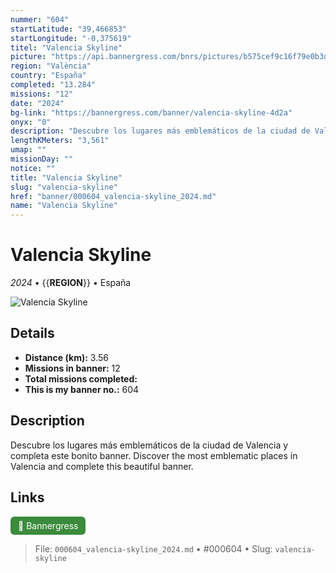 ```yaml
---
nummer: "604"
startLatitude: "39,466853"
startLongitude: "-0,375619"
titel: "Valencia Skyline"
picture: "https://api.bannergress.com/bnrs/pictures/b575cef9c16f79e0b3d1fcb32ac87cf0"
region: "València"
country: "España"
completed: "13.284"
missions: "12"
date: "2024"
bg-link: "https://bannergress.com/banner/valencia-skyline-4d2a"
onyx: "0"
description: "Descubre los lugares más emblemáticos de la ciudad de Valencia y completa este bonito banner.\nDiscover the most emblematic places in Valencia and complete this beautiful banner."
lengthKMeters: "3,561"
umap: ""
missionDay: ""
notice: ""
title: "Valencia Skyline"
slug: "valencia-skyline"
href: "banner/000604_valencia-skyline_2024.md"
name: "Valencia Skyline"
---
```

# Valencia Skyline

*2024* • {{__REGION__}} • España

![Valencia Skyline](https://api.bannergress.com/bnrs/pictures/b575cef9c16f79e0b3d1fcb32ac87cf0)



## Details
- **Distance (km):** 3.56
- **Missions in banner:** 12
- **Total missions completed:** 
- **This is my banner no.:** 604



## Description
Descubre los lugares más emblemáticos de la ciudad de Valencia y completa este bonito banner.
Discover the most emblematic places in Valencia and complete this beautiful banner.



## Links
<a href="https://bannergress.com/banner/valencia-skyline-4d2a" target="_blank" style="display:inline-block;margin-right:8px;padding:6px 12px;background:#3c8b3c;color:#fff;text-decoration:none;border-radius:6px;">🔗 Bannergress</a>



> File: `000604_valencia-skyline_2024.md` • #000604 • Slug: `valencia-skyline`
